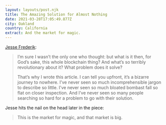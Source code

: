```yaml
---
layout: layouts/post.njk
title: The Amazing Solution for Almost Nothing
date: 2021-03-28T17:05:49.877Z
city: Oakland
country: California
extract: And the market for magic.
---
```


[Jesse Frederik](https://thecorrespondent.com/655/blockchain-the-amazing-solution-for-almost-nothing/86649455475-f933fe63):

> I’m sure I wasn’t the only one who thought: but what is it then, for God’s sake, this whole blockchain thing? And what’s so terribly revolutionary about it? What problem does it solve?
>
> That’s why I wrote this article. I can tell you upfront, it’s a bizarre journey to nowhere. I’ve never seen so much incomprehensible jargon to describe so little. I’ve never seen so much bloated bombast fall so flat on closer inspection. And I’ve never seen so many people searching so hard for a problem to go with their solution.

Jesse hits the nail on the head later in the piece:

> This is the market for magic, and that market is big.
